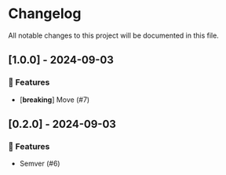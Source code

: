 # Changelog

All notable changes to this project will be documented in this file.

## [1.0.0] - 2024-09-03

### 🚀 Features

- [**breaking**] Move (#7)

## [0.2.0] - 2024-09-03

### 🚀 Features

- Semver (#6)

<!-- generated by git-cliff -->
